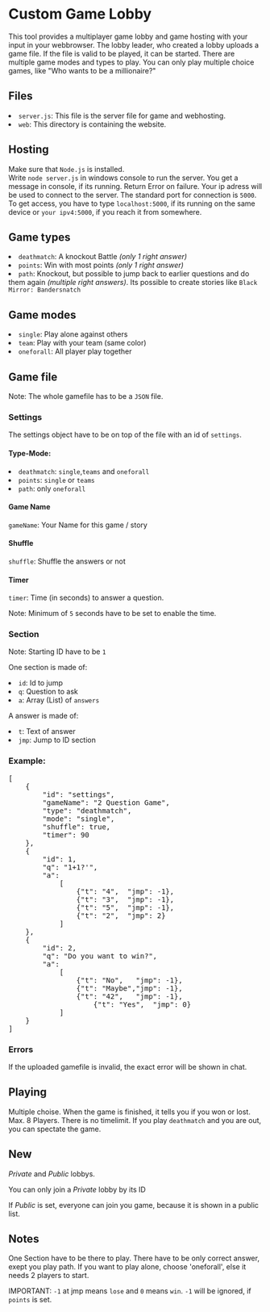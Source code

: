 <h1>Custom Game Lobby</h1>
<p>This tool provides a multiplayer game lobby and game hosting with your input in your webbrowser. The lobby leader, who created a lobby uploads a game file.
If the file is valid to be played, it can be started. There are multiple game modes and types to play. You can only play multiple choice games, like "Who wants to be a millionaire?"</p>

<h2>Files</h2>
<li><code>server.js</code>: This file is the server file for game and webhosting.</li>
<li><code>web</code>: This directory is containing the website.</li>

<h2>Hosting</h2>
<p>Make sure that <code>Node.js</code> is installed.<br>
Write <code>node server.js</code> in windows console to run the server. You get a message in console, if its running.
Return Error on failure. 
Your ip adress will be used to connect to the server. The standard port for connection is <code>5000</code>. To get access, you have to
type <code>localhost:5000</code>, if its running on the same device or <code>your ipv4:5000</code>, if you reach it from somewhere.</p>
  
<h2>Game types</h2>
<p><li><code>deathmatch</code>: A knockout Battle <em>(only 1 right answer)</em></li>
<li><code>points</code>: Win with most points <em>(only 1 right answer)</em></li>
<li><code>path</code>: Knockout, but possible to jump back to earlier questions and do them again <em>(multiple right answers)</em>. Its possible to create stories like <code>Black Mirror: Bandersnatch</code></li></p>

<h2>Game modes</h2>
<p><li><code>single</code>: Play alone against others</li>
<li><code>team</code>: Play with your team (same color)</li>
<li><code>oneforall</code>: All player play together</li></p>

<h2>Game file</h2>
<p>Note: The whole gamefile has to be a <code>JSON</code> file.</p>
<h3>Settings</h3>
<p>The settings object have to be on top of the file with an id of <code>settings</code>.</p>
<h4>Type-Mode:</h4>
<li><code>deathmatch</code>: <code>single</code>,<code>teams</code> and <code>oneforall</code></li>
<li><code>points</code>: <code>single</code> or <code>teams</code></li>
<li><code>path</code>: only <code>oneforall</code></li>
<h4>Game Name</h4>
<p><code>gameName</code>: Your Name for this game / story</p>
<h4>Shuffle</h4>
<p><code>shuffle</code>: Shuffle the answers or not</p>
<h4>Timer</h4>
<p><code>timer</code>: Time (in seconds) to answer a question.</p>
<p>Note: Minimum of <code>5</code> seconds have to be set to enable the time.</p>
<h3>Section</h3>
<p>Note: Starting ID have to be <code>1</code></p>
<p>One section is made of:</p>
<li><code>id</code>: Id to jump</li>
<li><code>q</code>: Question to ask</li>
<li><code>a</code>: Array (List) of <code>answers</code></li>
<p>A answer is made of:</p>
<li><code>t</code>: Text of answer</li>
<li><code>jmp</code>: Jump to ID section</li>
<h3>Example:</h3>
  <pre>[
	{
		"id": "settings",
		"gameName": "2 Question Game",
		"type": "deathmatch",
		"mode": "single",
		"shuffle": true,
		"timer": 90
	},
	{
		"id": 1,
		"q": "1+1?'",
		"a":
			[	
				{"t": "4",	"jmp": -1},
				{"t": "3",	"jmp": -1},
				{"t": "5",	"jmp": -1},
				{"t": "2",	"jmp": 2}
			]
	},
	{
		"id": 2,
		"q": "Do you want to win?",
		"a":
			[
				{"t": "No",   "jmp": -1},
				{"t": "Maybe","jmp": -1},
				{"t": "42",   "jmp": -1},
        			{"t": "Yes",  "jmp": 0}
			]
	}
]</pre>
<h3>Errors</h3>
<p>If the uploaded gamefile is invalid, the exact error will be shown in chat.</p>
<h2>Playing</h2>
<p>Multiple choise. When the game is finished, it tells you if you won or lost. Max. 8 Players. There is no timelimit. If you play <code>deathmatch</code> and you are out, you can spectate the game.</p>

<h2>New</h2>
<p><em>Private</em> and <em>Public</em> lobbys.</p>
<p>You can only join a <em>Private</em> lobby by its ID</p>
<p>If <em>Public</em> is set, everyone can join you game, because it is shown in a public list.</p>
<h2>Notes</h2>
<p>One Section have to be there to play. There have to be only correct answer, exept you play path. If you want to play alone, choose 'oneforall', else it needs 2 players to start.</p>
  <p>IMPORTANT: <code>-1</code> at jmp means <code>lose</code> and <code>0</code> means <code>win</code>. <code>-1</code> will be ignored, if <code>points</code> is set.</p>
